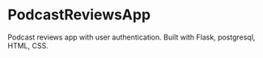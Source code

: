 # PodcastReviewsApp
Podcast reviews app with user authentication. Built with Flask, postgresql, HTML, CSS.